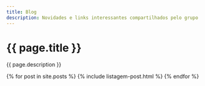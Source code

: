 ```yaml
---
title: Blog
description: Novidades e links interessantes compartilhados pelo grupo
---
```


# {{ page.title }}
{{ page.description }}

{% for post in site.posts %}
{% include listagem-post.html %}
{% endfor %}
